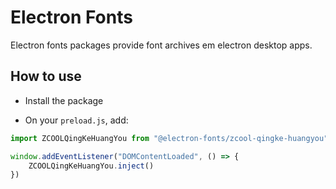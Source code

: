 # Electron Fonts

Electron fonts packages provide font archives em electron desktop apps.

## How to use

* Install the package

* On your `preload.js`, add:

```ts
import ZCOOLQingKeHuangYou from "@electron-fonts/zcool-qingke-huangyou"

window.addEventListener("DOMContentLoaded", () => {
    ZCOOLQingKeHuangYou.inject()
})
```